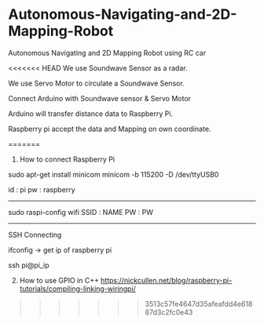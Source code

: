 # Autonomous-Navigating-and-2D-Mapping-Robot
Autonomous Navigating and 2D Mapping Robot using RC car

<<<<<<< HEAD
We use Soundwave Sensor as a radar.

We use Servo Motor to circulate a Soundwave Sensor.

Connect Arduino with Soundwave sensor & Servo Motor

Arduino will transfer distance data to Raspberry Pi.

Raspberry pi accept the data and Mapping on own coordinate.

=======
1. How to connect Raspberry Pi

sudo apt-get install minicom
minicom -b 115200 -D /dev/ttyUSB0

id : pi
pw : raspberry


--------------------------------------
sudo raspi-config
wifi
SSID :  NAME
PW : PW

--------------------------------------
SSH Connecting

ifconfig -> get ip of raspberry pi

ssh pi@pi_ip


2. How to use GPIO in C++
https://nickcullen.net/blog/raspberry-pi-tutorials/compiling-linking-wiringpi/
>>>>>>> 3513c57fe4647d35afeafdd4e61887d3c2fc0e43

